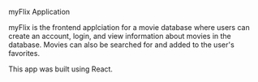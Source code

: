 myFlix Application

myFlix is the frontend applciation for a movie database where users can create an account, login, and view information about movies in the database. Movies can also be searched for and added to the user's favorites. 

This app was built using React.
